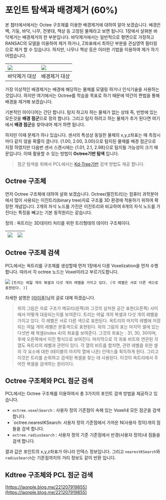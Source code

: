 # 포인트 탐색과 배경제거 \(60%\)

본 챕터에서에서는 Octee 구조체를 이용한 배경제거에 대하여 알아 보겠습니다. 배경은 벽, 기둥, 바닥, 나무, 전봇대, 책상 등 고정된 물체라고 보면 됩니다. 1장에서 살펴본 바닥제거는 배경제거의 한 부분입니다. 바닥제거에서는 일반적으로 평면으로 가정하고 RANSAC의 모델을 이용하여 제거 하거나, Z좌표에서 최하단 부분을 관심영역 필터링으로 제거 할 수 있습니다. 하지만, 나무나 책상 등은 이러한 기법을 이용하여 제거 하기 어렵습니다.

| ![](https://i.imgur.com/qhczRfW.png%20) | ![](https://i.imgur.com/tsTL1WN.png) |
| :--- | :--- |
| 바닥제거 대상 | 배경제거 대상 |

가장 이상적인 배경제거는 배경에 해당하는 물체를 모델링 하거나 인식기술을 사용하는 것입니다. 하지만 여기에서는 Octree를 학습을 목표로 하기 때문에 약간의 편법을 통해 배경을 제거해 보겠습니다.

기본적인 아이디어는 간단 합니다. 탐지 하고자 하는 물체가 없는 상태 즉, 빈방에 있는 모든것을 **배경 점군**으로 정의 합니다. 그리고 탐지 하려고 하는 물체가 추가 된다면 여기에서 **배경 점군**을 찾아내어 제거 하면 됩니다.

하지만 이때 문제가 하나 있습니다. 센서의 특성상 동일한 물체의 x,y,z좌표는 매 측정시마다 같지 않을 확률이 큽니다. {1.00, 2.00, 3.00}으로 탐지된 물체를 배경 점군으로 지정 하였지만 다음번 센서 스캔시에는 {1.01, 2.1, 2.98}으로 탐지될 가능성이 크기 때문입니다. 이때 활용할 수 있는 방법이 **Octree기반 탐색** 입니다.

> 점군 탐색을 위해서 PCL에서는 [Kd-Tree기반](http://pointclouds.org/documentation/tutorials/kdtree_search.php#kdtree-search) 검색 방법도 제공 합니다.

## Octree 구조체

먼저 Octree 구조체에 대하여 살펴 보겠습니다. Octree\(팔진트리\)는 컴퓨터 과학분야에서 많이 사용되는 이진트리\(binary tree\)자료 구조를 3D 환경에 적용하기 위하여 확장한 개념입니다. 2개의 자식 노드를 가진은 이진트리와 비교하여 8개의 자식 노드를 가진다는 특징을 빼고는 기본 동작원리는 같습니다.

정의 : 옥트리는 3D데이터 처리를 위한 트리형태의 데이터 구조체이다.

| ![](http://robotica.unileon.es/images/thumb/b/b8/Octree.png/800px-Octree.png) | ![](https://www.interviewcake.com/images/svgs/binary_tree__depth_5.svg?bust=203) |
| :--- | :--- |


## Octree 구조체 검색

PCL에서는 옥트리를 구조체를 생성할때 먼저 1장에서 다룬 Voxelization을 먼저 수행 합니다. 따라서 각 octree 노드는 Voxel이라고 부르기도합니다.

![](https://i.imgur.com/2tmKHic.png%20) `[트리는 여덟 개의 복셀과 다섯 개의 레벨을 가지고 있다. (각 레벨은 서로 다른 색으로 표현된다. )]`

자세한 설명은 [\[라이푸\]](https://blog.naver.com/lifeisforu/80022423480)님의 글로 대체 하겠습니다.

> 위의 그림은 자료 구조가 메모리\(왼쪽\)와 그것의 삼차원 공간 표현\(오른쪽\) 사이에서 어떻게 대응되는지를 보여준다. 트리는 여덟 개의 복셀과 다섯 개의 레벨을 가지고 있다. 각 레벨은 서로 다른 색으로 표현된다. 옥트리의 마지막 레벨에 저장되는 여덟 개의 레벨은 분홍색으로 표현된다. 위의 그림의 표는 마지막 셀에 있는 다섯번 째 복셀\(index 4\)의 좌표를 보여준다. 그것의 좌표는 : 31, 30, 30이며, 후에 오른쪽에서 이진 형식으로 보여진다. 마지막으로 각 좌표 비트와 연관된 각 열도 옥트리의 레벨과 관련이 있다. 각 열의 비트를 합치면, 관련 레벨을 위한 셀의 각 요소에 대한 \(테이블의 마지막 열에 나온\) 인덱스를 획득하게 된다. 그리고 이것은 트리를 순회하고 검색된 복셀을 찾는 데 사용된다. 이것이 옥트리에서 주어진 복셀을 검색하는 원리이다.

## Octree 구조체와 PCL 점군 검색

PCL에서는 Octree 구조체를 이용하여서 총 3가지의 포인트 검색 방법을 제공하고 있습니다.

* `octree.voxelSearch` : 사용자 정의 기준점이 속해 있는 Voxel내 모든 점군을 검색 합니다.
* \`octree.nearestKSearch: 사용자 정의 기준점에서 가까운 N\(사용자 정의\)개의 점들을 검색 합니다.
* `octree.radiusSearch` : 사용자 정의 기준 기준점에서 반경\(사용자 정의\)내 점들을 검색 합니다.

결과 값은 포인트의 x,y,z좌표가 아니라 인덱스 정보입니다. 그리고 `nearestKSearch`와 `radiusSearch`는 기준점까지의 거리 정보도 같이 반환 입니다.

## Kdtree 구조체와 PCL 점군 검색

[https://laonple.blog.me/221207919855](https://laonple.blog.me/221207919855)

